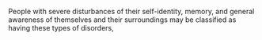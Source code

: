 People with severe disturbances of their self-identity, memory, and general awareness of themselves and their surroundings may be classified as having these types of disorders,